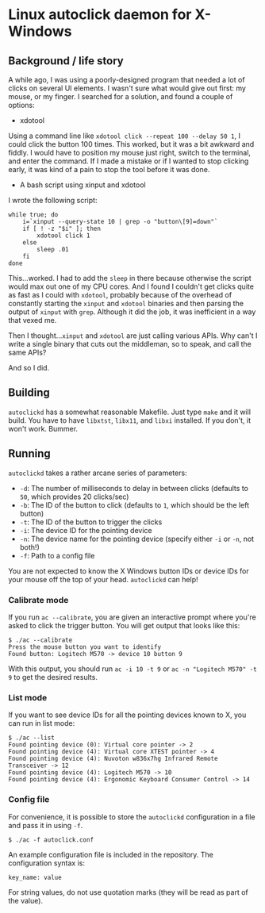 # Linux autoclick daemon for X-Windows

## Background / life story

A while ago, I was using a poorly-designed program that needed a lot of clicks on several UI elements. I wasn't sure what would give out first: my mouse, or my finger. I searched for a solution, and found a couple of options:

* xdotool

Using a command line like `xdotool click --repeat 100 --delay 50 1`, I could click the button 100 times. This worked, but it was a bit awkward and fiddly. I would have to position my mouse just right, switch to the terminal, and enter the command. If I made a mistake or if I wanted to stop clicking early, it was kind of a pain to stop the tool before it was done.

* A bash script using xinput and xdotool

I wrote the following script:
```
while true; do
	i=`xinput --query-state 10 | grep -o "button\[9]=down"`
	if [ ! -z "$i" ]; then
		xdotool click 1
	else
		sleep .01
	fi
done
```
This...worked. I had to add the `sleep` in there because otherwise the script would max out one of my CPU cores. And I found I couldn't get clicks quite as fast as I could with `xdotool`, probably because of the overhead of constantly starting the `xinput` and `xdotool` binaries and then parsing the output of `xinput` with `grep`. Although it did the job, it was inefficient in a way that vexed me.

Then I thought...`xinput` and `xdotool` are just calling various APIs. Why can't I write a single binary that cuts out the middleman, so to speak, and call the same APIs?

And so I did.

## Building

`autoclickd` has a somewhat reasonable Makefile. Just type `make` and it will build. You have to have `libxtst`, `libx11`, and `libxi` installed. If you don't, it won't work. Bummer.

## Running

`autoclickd` takes a rather arcane series of parameters:

* `-d`:  The number of milliseconds to delay in between clicks (defaults to `50`, which provides 20 clicks/sec)
* `-b`:  The ID of the button to click (defaults to `1`, which should be the left button)
* `-t`:  The ID of the button to trigger the clicks
* `-i`:  The device ID for the pointing device
* `-n`:  The device name for the pointing device (specify either `-i` or `-n`, not both!)
* `-f`:  Path to a config file

You are not expected to know the X Windows button IDs or device IDs for your mouse off the top of your head. `autoclickd` can help!

### Calibrate mode

If you run `ac --calibrate`, you are given an interactive prompt where you're asked to click the trigger button. You will get output that looks like this:
```
$ ./ac --calibrate
Press the mouse button you want to identify
Found button: Logitech M570 -> device 10 button 9
```
With this output, you should run `ac -i 10 -t 9` or `ac -n "Logitech M570" -t 9` to get the desired results.

### List mode

If you want to see device IDs for all the pointing devices known to X, you can run in list mode:
```
$ ./ac --list
Found pointing device (0): Virtual core pointer -> 2
Found pointing device (4): Virtual core XTEST pointer -> 4
Found pointing device (4): Nuvoton w836x7hg Infrared Remote Transceiver -> 12
Found pointing device (4): Logitech M570 -> 10
Found pointing device (4): Ergonomic Keyboard Consumer Control -> 14
```

### Config file

For convenience, it is possible to store the `autoclickd` configuration in a file and pass it in using `-f`.

```
$ ./ac -f autoclick.conf
```

An example configuration file is included in the repository. The configuration syntax is:
```
key_name: value
```
For string values, do not use quotation marks (they will be read as part of the value).
